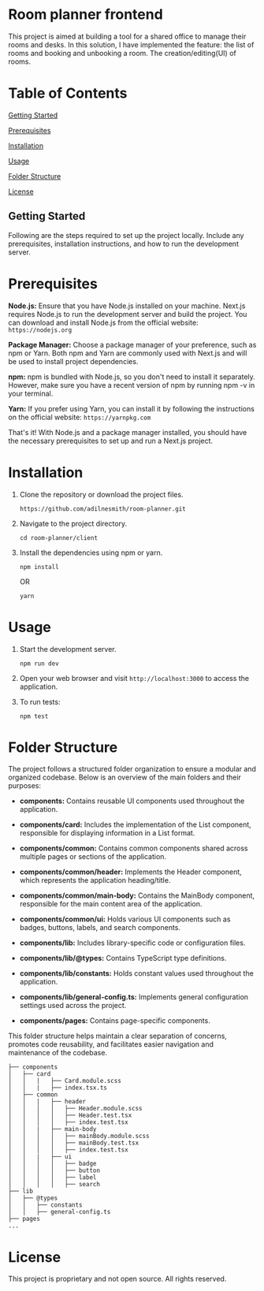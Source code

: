 # Room planner frontend
This project is aimed at building a tool for a shared office to manage their rooms and desks. In this solution, I have implemented the feature: the list of rooms and booking and unbooking a room. The creation/editing(UI) of rooms.

# Table of Contents
[Getting Started](#getting-started)

[Prerequisites](#prerequisites)

[Installation](#installation)

[Usage](#usage)

[Folder Structure](#folder-structure)

[License](#license)

## Getting Started
Following are the steps required to set up the project locally. Include any prerequisites, installation instructions, and how to run the development server.

# Prerequisites
**Node.js:** Ensure that you have Node.js installed on your machine. Next.js requires Node.js to run the development server and build the project. You can download and install Node.js from the official website: `https://nodejs.org`

**Package Manager:** Choose a package manager of your preference, such as npm or Yarn. Both npm and Yarn are commonly used with Next.js and will be used to install project dependencies.

**npm:** npm is bundled with Node.js, so you don't need to install it separately. However, make sure you have a recent version of npm by running npm -v in your terminal.

**Yarn:** If you prefer using Yarn, you can install it by following the instructions on the official website: `https://yarnpkg.com`

That's it! With Node.js and a package manager installed, you should have the necessary prerequisites to set up and run a Next.js project.

# Installation
1. Clone the repository or download the project files.
    ```
    https://github.com/adilnesmith/room-planner.git
    ```
2. Navigate to the project directory.
    ```
    cd room-planner/client
    ```
3. Install the dependencies using npm or yarn.
    ```
    npm install
    ```
    OR

    ```
    yarn
    ```
# Usage
1. Start the development server.
    ```
    npm run dev
    ```
2. Open your web browser and visit `http://localhost:3000` to access the application.

3. To run tests:
    ```
    npm test
    ```
# Folder Structure
The project follows a structured folder organization to ensure a modular and organized codebase. Below is an overview of the main folders and their purposes:

- **components:** Contains reusable UI components used throughout the application.

- **components/card:** Includes the implementation of the List component, responsible for displaying information in a List format.

- **components/common:** Contains common components shared across multiple pages or sections of the application.

- **components/common/header:** Implements the Header component, which represents the application heading/title.

- **components/common/main-body:** Contains the MainBody component, responsible for the main content area of the application.

- **components/common/ui:** Holds various UI components such as badges, buttons, labels, and search components.

- **components/lib:** Includes library-specific code or configuration files.

- **components/lib/@types:** Contains TypeScript type definitions.

- **components/lib/constants:** Holds constant values used throughout the application.

- **components/lib/general-config.ts:** Implements general configuration settings used across the project.

- **components/pages:** Contains page-specific components.

This folder structure helps maintain a clear separation of concerns, promotes code reusability, and facilitates easier navigation and maintenance of the codebase.

```
├── components
│   ├── card
│   │   |   ├── Card.module.scss
│   │   |   ├── index.tsx.ts
│   ├── common
│   │   |   ├── header
│   │   │   │   ├── Header.module.scss
│   │   │   │   ├── Header.test.tsx
│   │   │   │   ├── index.test.tsx
│   │   |   ├── main-body
│   │   │   │   ├── mainBody.module.scss
│   │   │   │   ├── mainBody.test.tsx
│   │   │   │   ├── index.test.tsx
│   │   |   ├── ui
│   │   │   │   ├── badge
│   │   │   │   ├── button
│   │   │   │   ├── label
│   │   │   │   ├── search
├── lib
│   ├── @types
│   │   ├── constants
│   │   ├── general-config.ts
├── pages
...

```
# License
This project is proprietary and not open source. 
All rights reserved.


